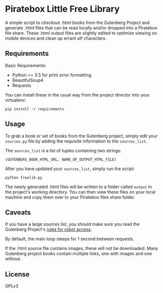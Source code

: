 # Piratebox Little Free Library

A simple script to checkout .html books from the Gutenberg Project
and generate .html files that can be read locally and/or dropped into 
a Piratebox file share. These .html output files are slightly edited
to optimize viewing on mobile devices and clean up errant utf characters.

## Requirements
Basic Requirements:

- Python >= 3.5 for print error formatting. 
- BeautifulSoup4
- Requests

You can install these in the usual way from the project director into your virtualenv: 

`pip install -r requirements`


## Usage
To grab a book or set of books from the Gutenberg project, simply edit
your `sources.py` file by adding the requisite information to the `sources_list`.

The `sources_list` is a list of tuples containing two strings:
 
 `(GUTENBERG_BOOK_HTML_URL, NAME_OF_OUTPUT_HTML_FILE)`

After you have updated your `sources_list`, simply run the script:

`python freelib.py`

The newly generated .html files will be written to a folder called `output`
in the project's working directory. You can then view these files on your local machine
and copy them over to your Piratebox files share folder. 

## Caveats

If you have a large sources list, you should make sure you read the Gutenberg Project's 
[rules for robot access](https://www.gutenberg.org/wiki/Gutenberg:Information_About_Robot_Access_to_our_Pages).

By default, the main loop sleeps for 1 second between requests.

If the .html source file contains images, these will not be downloaded. Many Gutenberg 
project books contain multiple links, one with images and one without.

## License
GPLv3
